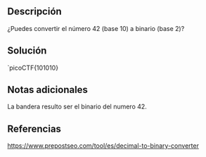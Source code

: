 ## Descripción
¿Puedes convertir el número 42 (base 10) a binario (base 2)?

## Solución
`picoCTF{101010}

## Notas adicionales
La bandera resulto ser el binario del numero 42.

## Referencias
https://www.prepostseo.com/tool/es/decimal-to-binary-converter